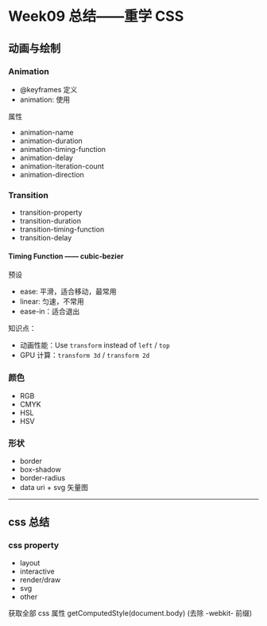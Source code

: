 # Week09 总结——重学 CSS

## 动画与绘制

### Animation

- @keyframes 定义
- animation: 使用

属性

- animation-name
- animation-duration
- animation-timing-function
- animation-delay
- animation-iteration-count
- animation-direction

### Transition

- transition-property
- transition-duration
- transition-timing-function
- transition-delay

#### Timing Function —— cubic-bezier

预设

- ease: 平滑，适合移动，最常用
- linear: 匀速，不常用
- ease-in：适合退出

知识点：

- 动画性能：Use `transform` instead of `left` / `top`
- GPU 计算：`transform 3d` / `transform 2d`

### 颜色

- RGB
- CMYK
- HSL
- HSV

### 形状

- border
- box-shadow
- border-radius
- data uri + svg 矢量图

---

## css 总结

### css property

- layout
- interactive
- render/draw
- svg
- other

获取全部 css 属性
getComputedStyle(document.body)
(去除 -webkit- 前缀)
